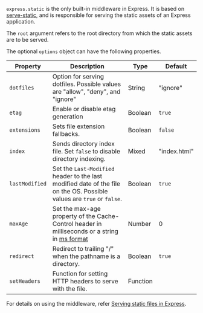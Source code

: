 `express.static` is the only built-in middleware in Express. It is based on [serve-static](https://github.com/expressjs/serve-static), and is responsible for serving the static assets of an Express application.

The `root` argument refers to the root directory from which the static assets are to be served.

The optional `options` object can have the following properties.

| Property      | Description                                                           |   Type      | Default         |
|---------------|-----------------------------------------------------------------------|-------------|-----------------|
| `dotfiles`    | Option for serving dotfiles. Possible values are "allow", "deny", and "ignore" | String | "ignore" |
| `etag`        | Enable or disable etag generation  | Boolean | `true` |
| `extensions`  | Sets file extension fallbacks. | Boolean | `false` |
| `index`       | Sends directory index file. Set `false` to disable directory indexing. | Mixed | "index.html" |
 `lastModified` | Set the `Last-Modified` header to the last modified date of the file on the OS. Possible values are `true` or `false`. | Boolean | `true` |
| `maxAge`      | Set the max-age property of the Cache-Control header in milliseconds or a string in [ms format](https://www.npmjs.org/package/ms) | Number | 0 |
| `redirect`    | Redirect to trailing "/" when the pathname is a directory. | Boolean | `true` |
| `setHeaders`  | Function for setting HTTP headers to serve with the file. | Function |  |

For details on using the middleware, refer [Serving static files in Express](http://localhost:4000/starter/static-files.html).

